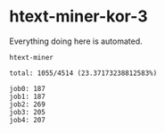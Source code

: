 # htext-miner-kor-3

Everything doing here is automated.

```
htext-miner

total: 1055/4514 (23.37173238812583%)

job0: 187
job1: 187
job2: 269
job3: 205
job4: 207
```